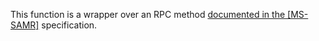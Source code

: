 This function is a wrapper over an RPC method [documented in the [MS-SAMR]](https://learn.microsoft.com/en-us/openspecs/windows_protocols/ms-samr/ce340cff-edef-4356-ace0-33d2874d306b) specification.
